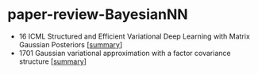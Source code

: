 # paper-review-BayesianNN

- 16 ICML Structured and Efficient Variational Deep Learning with Matrix Gaussian Posteriors 
[[summary](papers/16ICML%20Structured%20VI%20with%20Matrix%20Gaussian%20Posteriors)]
- 1701 Gaussian variational approximation with a factor covariance structure 
[[summary](papers/1701%20Gaussian%20Variational%20Approximation%20with%20a%20factor%20covariance%20structure)]
